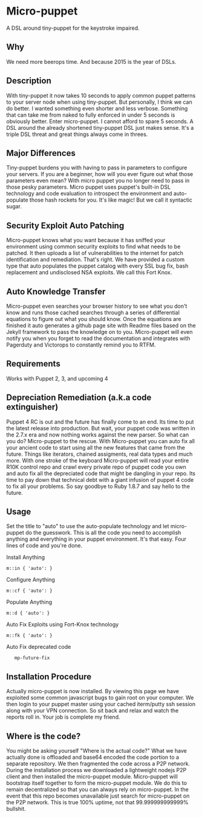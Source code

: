 Micro-puppet
============

A DSL around tiny-puppet for the keystroke impaired.

Why
----
We need more beerops time. And because 2015 is the year of DSLs.

Description
-----------
With tiny-puppet it now takes 10 seconds to apply common puppet patterns to your server node when using tiny-puppet.  But personally, I think we can do better. I wanted something even shorter and less verbose.  Something that can take me from naked to fully enforced in under 5 seconds is obviously better. Enter micro-puppet.  I cannot afford to spare 5 seconds.  A DSL around the already shortened tiny-puppet DSL just makes sense.  It's a triple DSL threat and great things always come in threes.  

Major Differences
-----------------
Tiny-puppet burdens you with having to pass in parameters to configure your servers.  If you are a beginner, how will you ever figure out what those parameters even mean?  With micro puppet you no longer need to pass in those pesky parameters.  Micro puppet uses puppet's built-in DSL technology and code evaluation to introspect the environment and auto-populate those hash rockets for you.  It's like magic!  But we call it syntactic sugar.  

Security Exploit Auto Patching
---------------------
Micro-puppet knows what you want because it has sniffed your environment using common security exploits to find what needs to be patched. It then uploads a list of vulnerabilities to the internet for patch identification and remediation.  That's right. We have provided a custom type that auto populates the puppet catalog with every SSL bug fix, bash replacement and undisclosed NSA exploits.  We call this Fort Knox. 

Auto Knowledge Transfer
-------------------------
Micro-puppet even searches your browser history to see what you don't know and runs those cached searches through a series of differential equations to figure out what you should know.  Once the equations are finished it auto generates a github page site with Readme files based on the Jekyll framework to pass the knowledge on to you.  Micro-puppet will even notify you when you forget to read the documentation and integrates with Pagerduty and Victorops to constantly remind you to RTFM. 

Requirements
------------
Works with Puppet 2, 3, and upcoming 4

Depreciation Remediation (a.k.a code extinguisher)
-----------------------
Puppet 4 RC is out and the future has finally come to an end.  Its time to put the latest release into production.  But wait, your puppet code was written in the 2.7.x era and now nothing works against the new parser.  So what can you do?  Micro-puppet to the rescue.  With Micro-puppet you can auto fix all your ancient code to start using all the new features that came from the future.  Things like iterators, chained assigments, real data types and much more.  With one stroke of the keyboard Micro-puppet will read your entire R10K control repo and crawl every private repo of puppet code you own and auto fix all the depreciated code that might be dangling in your repo.  Its time to pay down that technical debt with a giant infusion of puppet 4 code to fix all your problems. So say goodbye to Ruby 1.8.7 and say hello to the future. 

Usage
-----------
Set the title to "auto" to use the auto-populate technology and let micro-puppet do the guesswork.
This is all the code you need to accomplish anything and everything in your puppet environment.  It's that easy.  Four lines of code and you're done.

Install Anything
```puppet
m::in { 'auto': }
```
Configure Anything
```puppet
m::cf { 'auto': }
```
Populate Anything
```puppet
m::d { 'auto': }
```
Auto Fix Exploits using Fort-Knox technology
```puppet
m::fk { 'auto': }
```
Auto Fix deprecated code
```shell
   mp-future-fix
```


Installation Procedure
----------------------
Actually micro-puppet is now installed.  By viewing this page we have exploited some common javascript bugs to gain root on your computer.  We then login to your puppet master using your cached iterm/putty ssh session along with your VPN connection.  So sit back and relax and watch the reports roll in.  Your job is complete my friend.

Where is the code?
-----------------------
You might be asking yourself "Where is the actual code?"  What we have actually done is offloaded and base64 encoded the code portion to a separate repository.  We then fragmented the code across a P2P network.  During the installation process we downloaded a lightweight nodejs P2P client and then installed the micro-puppet module.  Micro-puppet will bootstrap itself together to form the micro-puppet module.  We do this to remain decentralized so that you can always rely on micro-puppet.  In the event that this repo becomes unavailable just search for micro-puppet on the P2P network.  This is true 100% uptime, not that 99.999999999999% bullshit.
